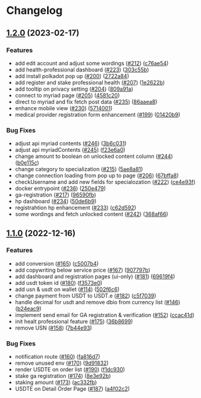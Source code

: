 # Changelog

## [1.2.0](https://github.com/debionetwork/debio-genetic-analyst-ui/compare/1.1.0...1.2.0) (2023-02-17)


### Features

* add edit account and adjust some wordings ([#212](https://github.com/debionetwork/debio-genetic-analyst-ui/issues/212)) ([c76ae54](https://github.com/debionetwork/debio-genetic-analyst-ui/commit/c76ae54ddd5bbc6146bd6a410bedcbd00e8fd567))
* add health-professional dashboard ([#223](https://github.com/debionetwork/debio-genetic-analyst-ui/issues/223)) ([303c55b](https://github.com/debionetwork/debio-genetic-analyst-ui/commit/303c55b7d74a4eb9ccac8517b230cfbb810b61ea))
* add install polkadot pop up ([#200](https://github.com/debionetwork/debio-genetic-analyst-ui/issues/200)) ([2722a84](https://github.com/debionetwork/debio-genetic-analyst-ui/commit/2722a84da6d1ebda5f4346211c2d9a35b50fe592))
* add register and stake professional health ([#207](https://github.com/debionetwork/debio-genetic-analyst-ui/issues/207)) ([1e2622b](https://github.com/debionetwork/debio-genetic-analyst-ui/commit/1e2622b5e0a9e83894015b5116c264b8431d8b2d))
* add tooltip on privacy setting ([#204](https://github.com/debionetwork/debio-genetic-analyst-ui/issues/204)) ([809a91a](https://github.com/debionetwork/debio-genetic-analyst-ui/commit/809a91a20291dd9fdfc6a422463b563257ed1492))
* connect to myriad page ([#205](https://github.com/debionetwork/debio-genetic-analyst-ui/issues/205)) ([4581c20](https://github.com/debionetwork/debio-genetic-analyst-ui/commit/4581c209ec646d3af189ce474835a1f250d1bd48))
* direct to myriad and fix fetch post data ([#235](https://github.com/debionetwork/debio-genetic-analyst-ui/issues/235)) ([86aaea8](https://github.com/debionetwork/debio-genetic-analyst-ui/commit/86aaea8ea908a72ff676b74594162514e74df5d7))
* enhance mobile view ([#230](https://github.com/debionetwork/debio-genetic-analyst-ui/issues/230)) ([5714001](https://github.com/debionetwork/debio-genetic-analyst-ui/commit/57140018acdf87086c653dfdfb90a6bba6eb5286))
* medical provider registration form enhancement ([#199](https://github.com/debionetwork/debio-genetic-analyst-ui/issues/199)) ([01420b9](https://github.com/debionetwork/debio-genetic-analyst-ui/commit/01420b915d15de6f514fe04328e8c951ec8ba1fa))


### Bug Fixes

* adjust api myriad contents ([#246](https://github.com/debionetwork/debio-genetic-analyst-ui/issues/246)) ([3b6c031](https://github.com/debionetwork/debio-genetic-analyst-ui/commit/3b6c03180d445b92304ac217d757fcb36b907855))
* adjust api myriadContents ([#245](https://github.com/debionetwork/debio-genetic-analyst-ui/issues/245)) ([f23e6a0](https://github.com/debionetwork/debio-genetic-analyst-ui/commit/f23e6a04818b2e0fb23b60d24a08702e48d46d9e))
* change amount to boolean on unlocked content column ([#244](https://github.com/debionetwork/debio-genetic-analyst-ui/issues/244)) ([b0e115c](https://github.com/debionetwork/debio-genetic-analyst-ui/commit/b0e115c1beac8ca8ae668ff95fb7b480b9c09ec2))
* change category to specialization ([#215](https://github.com/debionetwork/debio-genetic-analyst-ui/issues/215)) ([5ae8a81](https://github.com/debionetwork/debio-genetic-analyst-ui/commit/5ae8a81356ae565294787e410939686b4efb6165))
* change connection loading from pop up to page ([#206](https://github.com/debionetwork/debio-genetic-analyst-ui/issues/206)) ([67bffa8](https://github.com/debionetwork/debio-genetic-analyst-ui/commit/67bffa87b5e128d52143b4fbb1f45912559327c4))
* checkUsername and add new fields for specialozation ([#222](https://github.com/debionetwork/debio-genetic-analyst-ui/issues/222)) ([ce4e93f](https://github.com/debionetwork/debio-genetic-analyst-ui/commit/ce4e93fc1e99271be77767d2d2648b9f0fcf2d1f))
* docker entrypoint ([#236](https://github.com/debionetwork/debio-genetic-analyst-ui/issues/236)) ([250e479](https://github.com/debionetwork/debio-genetic-analyst-ui/commit/250e4794bb9e5f7630b50b74d2666b030c746185))
* ga-registration ([#217](https://github.com/debionetwork/debio-genetic-analyst-ui/issues/217)) ([96590fb](https://github.com/debionetwork/debio-genetic-analyst-ui/commit/96590fb8d96a28b763a0497fb2dc824e244b119c))
* hp dashboard ([#234](https://github.com/debionetwork/debio-genetic-analyst-ui/issues/234)) ([50de6b9](https://github.com/debionetwork/debio-genetic-analyst-ui/commit/50de6b9866eafd4afb9cc2cbaa3fba14ab754e33))
* registrahtion hp enhancement ([#233](https://github.com/debionetwork/debio-genetic-analyst-ui/issues/233)) ([c62d592](https://github.com/debionetwork/debio-genetic-analyst-ui/commit/c62d59207487db9e5cb9057f9f84e332fef23e38))
* some wordings and fetch unlocked content ([#242](https://github.com/debionetwork/debio-genetic-analyst-ui/issues/242)) ([368af66](https://github.com/debionetwork/debio-genetic-analyst-ui/commit/368af668f2af38a427a0ed156ba787ddbe797f52))

## [1.1.0](https://github.com/debionetwork/debio-genetic-analyst-ui/compare/1.0.7...1.1.0) (2022-12-16)


### Features

* add conversion ([#165](https://github.com/debionetwork/debio-genetic-analyst-ui/issues/165)) ([c5007b4](https://github.com/debionetwork/debio-genetic-analyst-ui/commit/c5007b438c1ca426307838131208bf41939bb52b))
* add copywriting below service price ([#167](https://github.com/debionetwork/debio-genetic-analyst-ui/issues/167)) ([907797b](https://github.com/debionetwork/debio-genetic-analyst-ui/commit/907797bdbc0695ab41b7882887c61bce47f54f94))
* add dashboard and registration pages (ui-only) ([#181](https://github.com/debionetwork/debio-genetic-analyst-ui/issues/181)) ([69619f4](https://github.com/debionetwork/debio-genetic-analyst-ui/commit/69619f40b9ff7d7fd424aa8f906eaa88adab14b3))
* add usdt token id ([#180](https://github.com/debionetwork/debio-genetic-analyst-ui/issues/180)) ([f3573e0](https://github.com/debionetwork/debio-genetic-analyst-ui/commit/f3573e0ac8f66647e4bc32064ab720ffeb04c571))
* add usn & usdt on wallet ([#114](https://github.com/debionetwork/debio-genetic-analyst-ui/issues/114)) ([502f6c6](https://github.com/debionetwork/debio-genetic-analyst-ui/commit/502f6c6af960b70704b8cf6be336ed93565ecdda))
* change payment from USDT to USDT.e ([#182](https://github.com/debionetwork/debio-genetic-analyst-ui/issues/182)) ([c5f7039](https://github.com/debionetwork/debio-genetic-analyst-ui/commit/c5f70399c4864d731238dc5b308fb0aa098d78da))
* handle decimal for usdt and remove dbio from currency list ([#146](https://github.com/debionetwork/debio-genetic-analyst-ui/issues/146)) ([b24eac9](https://github.com/debionetwork/debio-genetic-analyst-ui/commit/b24eac95159e6d817be55d00623099da072ccb34))
* implement send email for GA registration & verification ([#152](https://github.com/debionetwork/debio-genetic-analyst-ui/issues/152)) ([ccac41d](https://github.com/debionetwork/debio-genetic-analyst-ui/commit/ccac41d3e33af9b64f049b19b868d68d092d4868))
* init healt professional feature ([#175](https://github.com/debionetwork/debio-genetic-analyst-ui/issues/175)) ([36b8699](https://github.com/debionetwork/debio-genetic-analyst-ui/commit/36b86992fe4ce9b7e803a695cdc555ea8bf5f6b3))
* remove USN ([#158](https://github.com/debionetwork/debio-genetic-analyst-ui/issues/158)) ([7b44e93](https://github.com/debionetwork/debio-genetic-analyst-ui/commit/7b44e93b43e19607ae1533ea85c3aebe1fd59b7c))


### Bug Fixes

* notification route ([#160](https://github.com/debionetwork/debio-genetic-analyst-ui/issues/160)) ([fa816d7](https://github.com/debionetwork/debio-genetic-analyst-ui/commit/fa816d79aefe1227f37b1978f342dd55f68205ed))
* remove unused env ([#170](https://github.com/debionetwork/debio-genetic-analyst-ui/issues/170)) ([9d91832](https://github.com/debionetwork/debio-genetic-analyst-ui/commit/9d9183263fc990983305931e5b69300cfce633df))
* render USDTE on order list ([#190](https://github.com/debionetwork/debio-genetic-analyst-ui/issues/190)) ([f1dc930](https://github.com/debionetwork/debio-genetic-analyst-ui/commit/f1dc930053334c6d4a61941339870bb74244e599))
* stake ga registration ([#174](https://github.com/debionetwork/debio-genetic-analyst-ui/issues/174)) ([8e3e92b](https://github.com/debionetwork/debio-genetic-analyst-ui/commit/8e3e92b21f0eb319af417c6458d6c1f2cc1b9427))
* staking amount ([#173](https://github.com/debionetwork/debio-genetic-analyst-ui/issues/173)) ([ac332fb](https://github.com/debionetwork/debio-genetic-analyst-ui/commit/ac332fbf696e50479aa5d042d8d20a5e75518ba3))
* USDTE on Detail Order Page ([#187](https://github.com/debionetwork/debio-genetic-analyst-ui/issues/187)) ([a4f02c2](https://github.com/debionetwork/debio-genetic-analyst-ui/commit/a4f02c2275d3e8e38f5bb4668a5227331d508ca8))
